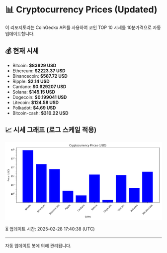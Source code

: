 
# 📊 Cryptocurrency Prices (Updated)

이 리포지토리는 CoinGecko API를 사용하여 코인 TOP 10 시세를 10분가격으로 자동 업데이트합니다.

## 💰 현재 시세
- Bitcoin: **$83829 USD**
- Ethereum: **$2223.37 USD**
- Binancecoin: **$587.72 USD**
- Ripple: **$2.14 USD**
- Cardano: **$0.629207 USD**
- Solana: **$145.15 USD**
- Dogecoin: **$0.199041 USD**
- Litecoin: **$124.58 USD**
- Polkadot: **$4.69 USD**
- Bitcoin-cash: **$310.22 USD**

## 📈 시세 그래프 (로그 스케일 적용)
![Crypto Prices](crypto_prices.png)

⏳ 업데이트 시간: 2025-02-28 17:40:38 (UTC)

---
자동 업데이트 봇에 의해 관리됩니다.
